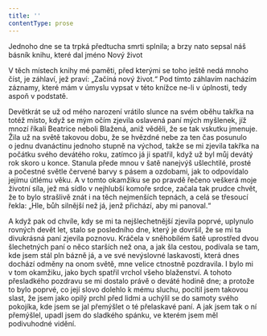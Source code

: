 ```yaml
---
title: ''
contentType: prose
---
```


Jednoho dne se ta trpká předtucha smrti splnila; a brzy nato sepsal náš básník knihu, které dal jméno Nový život

V těch místech knihy mé paměti, před kterými se toho ještě nedá mnoho číst, je záhlaví, jež praví: „Začíná nový život.“ Pod tímto záhlavím nacházím záznamy, které mám v úmyslu vypsat v této knížce ne-li v úplnosti, tedy aspoň v podstatě.

Devětkrát se už od mého narození vrátilo slunce na svém oběhu takřka na totéž místo, když se mým očím zjevila oslavená paní mých myšlenek, jíž mnozí říkali Beatrice neboli Blažená, aniž věděli, že se tak vskutku jmenuje. Žila už na světě takovou dobu, že se hvězdné nebe za ten čas posunulo o jednu dvanáctinu jednoho stupně na východ, takže se mi zjevila takřka na počátku svého devátého roku, zatímco já ji spatřil, když už byl můj devátý rok skoro u konce. Stanula přede mnou v šatě nanejvýš ušlechtilé, prosté a počestné světle červené barvy s pásem a ozdobami, jak to odpovídalo jejímu útlému věku. A v tomto okamžiku se po pravdě řečeno veškerá moje životní síla, jež má sídlo v nejhlubší komoře srdce, začala tak prudce chvět, že to bylo strašlivě znát i na těch nejmenších tepnách, a celá se třesoucí řekla: „Hle, bůh silnější než já, jenž přichází, aby mi panoval.“

A když pak od chvíle, kdy se mi ta nejšlechetnější zjevila poprvé, uplynulo rovných devět let, stalo se posledního dne, který je dovršil, že se mi ta divukrásná paní zjevila poznovu. Kráčela v sněhobílém šatě uprostřed dvou šlechetných paní o něco starších než ona, a jak šla cestou, podívala se tam, kde jsem stál pln bázně já, a ve své nevýslovné laskavosti, která dnes dochází odměny na onom světě, mne velice ctnostně pozdravila. I bylo mi v tom okamžiku, jako bych spatřil vrchol všeho blaženství. A tohoto přesladkého pozdravu se mi dostalo právě o deváté hodině dne; a protože to bylo poprvé, co její slovo dolehlo k mému sluchu, pocítil jsem takovou slast, že jsem jako opilý prchl před lidmi a uchýlil se do samoty svého pokojíka, kde jsem se jal přemýšlet o té přelaskavé paní. A jak jsem tak o ní přemýšlel, upadl jsem do sladkého spánku, ve kterém jsem měl podivuhodné vidění.
